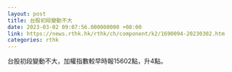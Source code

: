 ```yaml
---
layout: post
title: 台股初段變動不大
date: 2023-03-02 09:07:56.000000000 +08:00
link: https://news.rthk.hk/rthk/ch/component/k2/1690094-20230302.htm
categories: rthk
---
```


台股初段變動不大，加權指數較早時報15602點，升4點。
